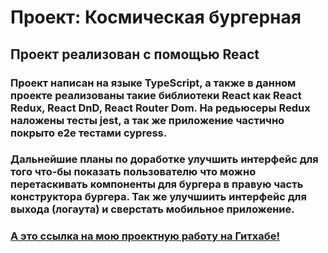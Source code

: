 # Проект: Космическая бургерная

## Проект реализован с помощью React

### Проект написан на языке TypeScript, а также в данном проекте реализованы такие библиотеки React как React Redux, React DnD, React Router Dom. На редьюсеры Redux наложены тесты jest, а так же приложение частично покрыто e2e тестами cypress.


### Дальнейшие планы по доработке улучшить интерфейс для того что-бы показать пользователю что можно перетаскивать компоненты для бургера в правую часть конструктора бургера. Так же улучшиить интерфейс для выхода (логаута) и сверстать мобильное приложение.


### [А это ссылка на мою проектную работу на Гитхабе!](https://alekseisidenko.github.io/yandex-react-burger/)

